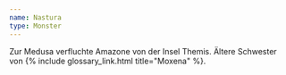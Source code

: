 ```yaml
---
name: Nastura
type: Monster
---
```


Zur Medusa verfluchte Amazone von der Insel Themis. Ältere Schwester von {% include glossary_link.html title="Moxena" %}.
